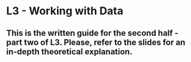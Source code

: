 # L3 - Working with Data

## This is the written guide for the second half - part two of L3. Please, refer to the slides for an in-depth theoretical explanation.

<!-- Backtick copypaste: `` -->
